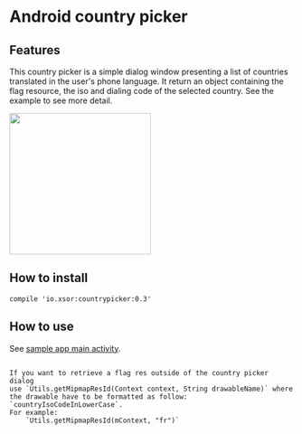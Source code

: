 Android country picker
====================

## Features
This country picker is a simple dialog window presenting a list of countries
translated in the user's phone language. It return an object containing the flag
resource, the iso and dialing code of the selected country.
See the example to see more detail.


<img src="https://raw.githubusercontent.com/heetch/Android-country-picker/master/screenshots/screenshot_1.png" width="250">

## How to install

`compile 'io.xsor:countrypicker:0.3'`

## How to use

See [sample app main activity](https://github.com/xsorifc28/CountryPicker/blob/master/sample/src/main/java/io/xsor/countrypickersample/MainActivity.java).
```

If you want to retrieve a flag res outside of the country picker dialog
use `Utils.getMipmapResId(Context context, String drawableName)` where
the drawable have to be formatted as follow: `countryIsoCodeInLowerCase`.
For example:
    `Utils.getMipmapResId(mContext, "fr")`
